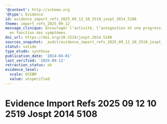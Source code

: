 ```yaml
---
'@context': http://schema.org
'@type': Evidence
id: evidence_import_refs_2025_09_12_10_2519_jospt_2014_5108
theme: import_refs_2025_09_12
message_clinique: Encourager l’activité, l’autogestion et une progression graduée
  en fonction des symptômes.
doi_url: https://doi.org/10.2519/jospt.2014.5108
sources_snapshot: _audit/evidence_import_refs_2025_09_12_10_2519_jospt_2014_5108.json
statut: valide
type_etude: synthese
publication_date: '2014-04-01'
last_verified: '2025-09-12'
retraction_status: ok
evidence_level:
  scale: OCEBM
  value: unspecified
---
```

# Evidence Import Refs 2025 09 12 10 2519 Jospt 2014 5108

